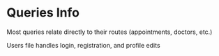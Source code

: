 # Queries Info

Most queries relate directly to their routes (appointments, doctors, etc.)

Users file handles login, registration, and profile edits